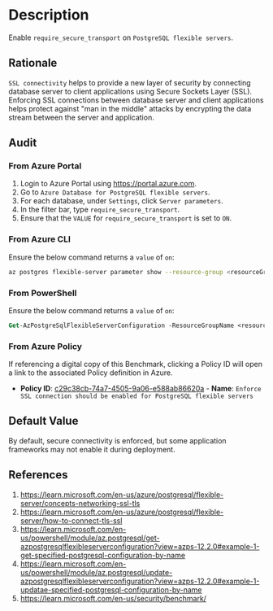 # Description

Enable `require_secure_transport` on `PostgreSQL flexible servers`.

## Rationale

`SSL connectivity` helps to provide a new layer of security by connecting database server to client applications using Secure Sockets Layer (SSL). Enforcing SSL connections between database server and client applications helps protect against "man in the middle" attacks by encrypting the data stream between the server and application.

## Audit

### From Azure Portal

1. Login to Azure Portal using <https://portal.azure.com>.
2. Go to `Azure Database for PostgreSQL flexible servers`.
3. For each database, under `Settings`, click `Server parameters`.
4. In the filter bar, type `require_secure_transport`.
5. Ensure that the `VALUE` for `require_secure_transport` is set to `ON`.

### From Azure CLI

Ensure the below command returns a `value` of `on`:

```sh
az postgres flexible-server parameter show --resource-group <resourceGroup> --server-name <serverName> --name require_secure_transport
```

### From PowerShell

Ensure the below command returns a `value` of `on`:

```ps
Get-AzPostgreSqlFlexibleServerConfiguration -ResourceGroupName <resourceGroup> -ServerName <serverName> -Name require_secure_transport
```

### From Azure Policy

If referencing a digital copy of this Benchmark, clicking a Policy ID will open a link to the associated Policy definition in Azure.

- **Policy ID**: [c29c38cb-74a7-4505-9a06-e588ab86620a](https://portal.azure.com/#view/Microsoft_Azure_Policy/PolicyDetailBlade/definitionId/%2Fproviders%2FMicrosoft.Authorization%2FpolicyDefinitions%2Fc29c38cb-74a7-4505-9a06-e588ab86620a) - **Name**: `Enforce SSL connection should be enabled for PostgreSQL flexible servers`

## Default Value

By default, secure connectivity is enforced, but some application frameworks may not enable it during deployment.

## References

1. <https://learn.microsoft.com/en-us/azure/postgresql/flexible-server/concepts-networking-ssl-tls>
2. <https://learn.microsoft.com/en-us/azure/postgresql/flexible-server/how-to-connect-tls-ssl>
3. <https://learn.microsoft.com/en-us/powershell/module/az.postgresql/get-azpostgresqlflexibleserverconfiguration?view=azps-12.2.0#example-1-get-specified-postgresql-configuration-by-name>
4. <https://learn.microsoft.com/en-us/powershell/module/az.postgresql/update-azpostgresqlflexibleserverconfiguration?view=azps-12.2.0#example-1-updatae-specified-postgresql-configuration-by-name>
5. <https://learn.microsoft.com/en-us/security/benchmark/>
